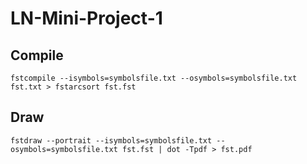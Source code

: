# LN-Mini-Project-1

## Compile 
```
fstcompile --isymbols=symbolsfile.txt --osymbols=symbolsfile.txt fst.txt > fstarcsort fst.fst
```

## Draw
```
fstdraw --portrait --isymbols=symbolsfile.txt --osymbols=symbolsfile.txt fst.fst | dot -Tpdf > fst.pdf
```
